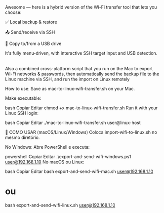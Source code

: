 Awesome — here is a hybrid version of the Wi-Fi transfer tool that lets you choose:

✅ Local backup & restore

📤 Send/receive via SSH

📁 Copy to/from a USB drive

It's fully menu-driven, with interactive SSH target input and USB detection.

######

Also a combined cross-platform script that you run on the Mac to export Wi-Fi networks & passwords, then automatically send the backup file to the Linux machine via SSH, and run the import on Linux remotely

How to use:
Save as mac-to-linux-wifi-transfer.sh on your Mac.

Make executable:

bash
Copiar
Editar
chmod +x mac-to-linux-wifi-transfer.sh
Run it with your Linux SSH login:

bash
Copiar
Editar
./mac-to-linux-wifi-transfer.sh user@linux-host

🚀 COMO USAR (macOS/Linux/Windows)
Coloca import-wifi-to-linux.sh no mesmo diretório.

No Windows: Abre PowerShell e executa:

powershell
Copiar
Editar
.\export-and-send-wifi-windows.ps1 user@192.168.1.10
No macOS ou Linux:

bash
Copiar
Editar
bash export-and-send-wifi-mac.sh user@192.168.1.10
# ou
bash export-and-send-wifi-linux.sh user@192.168.1.10
